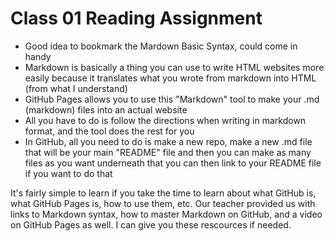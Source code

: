 # Class 01 Reading Assignment

- Good idea to bookmark the Mardown Basic Syntax, could come in handy
- Markdown is basically a thing you can use to write HTML websites more easily because
it translates what you wrote from markdown into HTML (from what I understand)
- GitHub Pages allows you to use this "Markdown" tool to make your .md (markdown) files
into an actual website
- All you have to do is follow the directions when writing in markdown format, and the
tool does the rest for you
- In GitHub, all you need to do is make a new repo, make a new .md file that will be 
your main "README" file and then you can make as many files as you want underneath that
you can then link to your README file if you want to do that

It's fairly simple to learn if you take the time to learn about what GitHub is, what
GitHub Pages is, how to use them, etc. Our teacher provided us with links to Markdown
syntax, how to master Markdown on GitHub, and a video on GitHub Pages as well. I can 
give you these rescources if needed.
